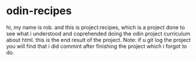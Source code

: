# odin-recipes
hi, my name is rob.
and this is project:recipes, which is a project done to see what i understood and coprehended doing the odin project curriculum about html.
this is the end result of the project.
Note: if u git log the project you will find that i did commint after finishing the project which i forgot to do.